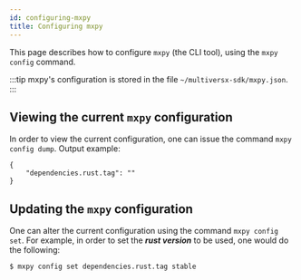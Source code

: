 ```yaml
---
id: configuring-mxpy
title: Configuring mxpy
---
```


[comment]: # (mx-abstract)

This page describes how to configure `mxpy` (the CLI tool), using the `mxpy config` command.

:::tip
mxpy's configuration is stored in the file `~/multiversx-sdk/mxpy.json`.
:::

[comment]: # (mx-context-auto)

## Viewing the current `mxpy` configuration

In order to view the current configuration, one can issue the command `mxpy config dump`. Output example:

```
{
    "dependencies.rust.tag": ""
}
```

[comment]: # (mx-context-auto)

## Updating the `mxpy` configuration

One can alter the current configuration using the command `mxpy config set`. For example, in order to set the **_rust version_** to be used, one would do the following:

```bash
$ mxpy config set dependencies.rust.tag stable
```
